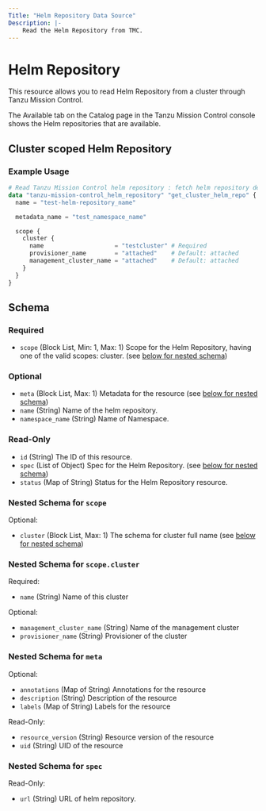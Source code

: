 ```yaml
---
Title: "Helm Repository Data Source"
Description: |-
    Read the Helm Repository from TMC.
---
```


# Helm Repository

This resource allows you to read Helm Repository from a cluster through Tanzu Mission Control.

The Available tab on the Catalog page in the Tanzu Mission Control console shows the Helm repositories that are available.

[Helm]: https://docs.vmware.com/en/VMware-Tanzu-Mission-Control/services/tanzumc-using/GUID-2602A6A3-1FDA-4270-A76F-047FBD039ADF.html


## Cluster scoped Helm Repository

### Example Usage

```terraform
# Read Tanzu Mission Control helm repository : fetch helm repository details
data "tanzu-mission-control_helm_repository" "get_cluster_helm_repo" {
  name = "test-helm-repository_name"

  metadata_name = "test_namespace_name"

  scope {
    cluster {
      name                    = "testcluster" # Required
      provisioner_name        = "attached"    # Default: attached
      management_cluster_name = "attached"    # Default: attached
    }
  }
}
```
<!-- schema generated by tfplugindocs -->
## Schema

### Required

- `scope` (Block List, Min: 1, Max: 1) Scope for the Helm Repository, having one of the valid scopes: cluster. (see [below for nested schema](#nestedblock--scope))

### Optional

- `meta` (Block List, Max: 1) Metadata for the resource (see [below for nested schema](#nestedblock--meta))
- `name` (String) Name of the helm repository.
- `namespace_name` (String) Name of Namespace.

### Read-Only

- `id` (String) The ID of this resource.
- `spec` (List of Object) Spec for the Helm Repository. (see [below for nested schema](#nestedatt--spec))
- `status` (Map of String) Status for the Helm Repository resource.

<a id="nestedblock--scope"></a>
### Nested Schema for `scope`

Optional:

- `cluster` (Block List, Max: 1) The schema for cluster full name (see [below for nested schema](#nestedblock--scope--cluster))

<a id="nestedblock--scope--cluster"></a>
### Nested Schema for `scope.cluster`

Required:

- `name` (String) Name of this cluster

Optional:

- `management_cluster_name` (String) Name of the management cluster
- `provisioner_name` (String) Provisioner of the cluster



<a id="nestedblock--meta"></a>
### Nested Schema for `meta`

Optional:

- `annotations` (Map of String) Annotations for the resource
- `description` (String) Description of the resource
- `labels` (Map of String) Labels for the resource

Read-Only:

- `resource_version` (String) Resource version of the resource
- `uid` (String) UID of the resource


<a id="nestedatt--spec"></a>
### Nested Schema for `spec`

Read-Only:

- `url` (String) URL of helm repository.